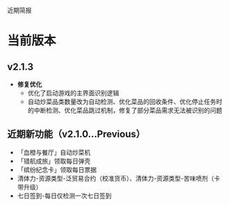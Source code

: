 近期简报

# 当前版本

## v2.1.3

- **修复优化**
  - 优化了启动游戏的主界面识别逻辑
  - 自动炒菜品类数量改为自动检测、优化菜品的回收条件、优化停止任务时的中断检测、优化菜品跳过机制，修复了部分菜品需求无法被识别的问题

## 近期新功能（v2.1.0...Previous）

- 「血橙与餐厅」自动炒菜机
- 「错航成旅」领取每日弹壳
- 「缤纷纪念卡」领取每日票据
- 清体力-资源类型-泛贸易合约（校准货币）、清体力-资源类型-苦味喷剂（卡带升级）
- 七日签到-每日仅检测一次七日签到

